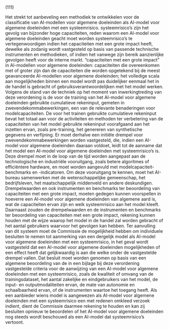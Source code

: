 (111)

Het strekt tot aanbeveling een methodiek te ontwikkelen voor de classificatie van AI-modellen voor algemene doeleinden als AI-model voor algemene doeleinden met een systeemrisico. systeemrisico’s zijn het gevolg van bijzonder hoge capaciteiten, reden waarom een AI-model voor algemene doeleinden geacht moet worden systeemrisico’s te vertegenwoordigen indien het capaciteiten met een grote impact heeft, dewelke als zodanig wordt vastgesteld op basis van passende technische instrumenten en methodieken, of indien het vanwege zijn bereik aanzienlijke gevolgen heeft voor de interne markt. “capaciteiten met een grote impact” in AI-modellen voor algemene doeleinden: capaciteiten die overeenkomen met of groter zijn dan de capaciteiten die worden opgetekend bij de meest geavanceerde AI-modellen voor algemene doeleinden; het volledige scala aan mogelijkheden binnen een model wordt pas duidelijker eenmaal het in de handel is gebracht of gebruiksverantwoordelijken met het model werken. Volgens de stand van de techniek op het moment van inwerkingtreding van deze verordening is de voor de training van het AI-model voor algemene doeleinden gebruikte cumulatieve rekeninput, gemeten in zwevendekommabewerkingen, een van de relevante benaderingen voor modelcapaciteiten. De voor het trainen gebruikte cumulatieve rekeninput bevat het totaal aan voor de activiteiten en methoden ter verbetering van de capaciteiten van het model gebruikte rekeninput voorafgaand aan het inzetten ervan, zoals pre-training, het genereren van synthetische gegevens en verfijning. Er moet derhalve een initiële drempel voor zwevendekommabewerkingen worden vastgesteld, die, indien een AI-model voor algemene doeleinden daaraan voldoet, leidt tot de aanname dat het model een AI-model voor algemene doeleinden met systeemrisico’s is. Deze drempel moet in de loop van de tijd worden aangepast aan de technologische en industriële vooruitgang, zoals betere algoritmes of efficiëntere hardware, en moet worden aangevuld met modelcapaciteit-benchmarks en -indicatoren. Om deze vooruitgang te kennen, moet het AI-bureau samenwerken met de wetenschappelijke gemeenschap, het bedrijfsleven, het maatschappelijk middenveld en andere deskundigen. Drempelwaarden en ook instrumenten en benchmarks ter beoordeling van capaciteiten met een grote impact, moeten gedegen kunnen voorspellen in hoeverre een AI-model voor algemene doeleinden van algemene aard is, wat de capaciteiten ervan zijn en welk systeemrisico aan het model kleeft. Daarnaast zouden de drempelwaarden en de instrumenten en benchmarks ter beoordeling van capaciteiten met een grote impact, rekening kunnen houden met de wijze waarop het model in de handel zal worden gebracht of het aantal gebruikers waarvoor het gevolgen kan hebben. Ter aanvulling van dit systeem moet de Commissie de mogelijkheid hebben om individuele besluiten te nemen tot aanmerking van een dergelijk model als AI-model voor algemene doeleinden met een systeemrisico, in het geval wordt vastgesteld dat een AI-model voor algemene doeleinden mogelijkheden of een effect heeft dat gelijkwaardig is aan die welke onder de vastgestelde drempel vallen. Dat besluit moet worden genomen op basis van een algemene beoordeling van de in een bijlage bij deze verordening vastgestelde criteria voor de aanwijzing van een AI-model voor algemene doeleinden met een systeemrisico, zoals de kwaliteit of omvang van de trainingsdataset, het aantal zakelijke en eindgebruikers van het model, de input- en outputmodaliteiten ervan, de mate van autonomie en schaalbaarheid ervan, of de instrumenten waartoe het toegang heeft. Als een aanbieder wiens model is aangewezen als AI-model voor algemene doeleinden met een systeemrisico een met redenen omkleed verzoek indient, dient de Commissie daarmee rekening te houden en kan zij besluiten opnieuw te beoordelen of het AI-model voor algemene doeleinden nog steeds wordt beschouwd als een AI-model dat systeemrisico’s vertoont.
